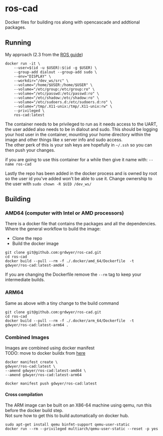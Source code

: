 # ros-cad

Docker files for building ros along with opencascade and addtional packages.

## Running
My approach (2.3 from the [ROS guide](http://wiki.ros.org/docker/Tutorials/GUI))
```
docker run -it \
    --user=$(id -u $USER):$(id -g $USER) \
    --group-add dialout --group-add sudo \
    --env="DISPLAY" \
    --workdir="/dev_ws/src" \
    --volume="/home/$USER:/home/$USER" \
    --volume="/etc/group:/etc/group:ro" \
    --volume="/etc/passwd:/etc/passwd:ro" \
    --volume="/etc/shadow:/etc/shadow:ro" \
    --volume="/etc/sudoers.d:/etc/sudoers.d:ro" \
    --volume="/tmp/.X11-unix:/tmp/.X11-unix:rw" \
    --privileged \
    ros-cad:latest
```
The container needs to be privileged to run as it needs access to the UART, the user added also needs to be in dialout and sudo.
This should be logging your host user in the container, mounting your home directory within the image and other things like x server info and sudo access.  
The other perk of this is your ssh keys are hopefully in `~/.ssh` so you can then push your changes. 

if you are going to use this container for a while then give it name with: `--name ros-cad`

Lastly the repo has been added in the docker process and is owned by root so the user id you've added won't be able to use it.
Change ownership to the user with 
`sudo chown -R $UID /dev_ws/`

## Building

### AMD64 (computer with Intel or AMD processors)

There is a docker file that contains the packages and all the dependencies. 
Where the general workflow to build the image:  

- Clone the repo
- Build the docker image

```
git clone git@github.com:grdwyer/ros-cad.git
cd ros-cad
docker build --pull --rm -f ./.docker/amd_64/Dockerfile  -t gdwyer/ros-cad:latest-amd64 .
```
If you are changing the Dockerfile remove the `--rm` tag to keep your intermediate builds. 

### ARM64

Same as above with a tiny change to the build command  
```
git clone git@github.com:grdwyer/ros-cad.git
cd ros-cad
docker build --pull --rm -f ./.docker/arm_64/Dockerfile  -t gdwyer/ros-cad:latest-arm64 .
```

### Combined Images
Images are combined using docker manifest  
TODO: move to docker buildx from [here](docker.com/blog/multi-arch-build-and-images-the-simple-way/)

```
docker manifest create \
gdwyer/ros-cad:latest \
--amend gdwyer/ros-cad:latest-amd64 \
--amend gdwyer/ros-cad:latest-arm64

docker manifest push gdwyer/ros-cad:latest
```

#### Cross compilation

The ARM image can be built on an X86-64 machine using qemu, run this before the docker build step.  
Not sure how to get this to build automatically on docker hub.

```
sudo apt-get install qemu binfmt-support qemu-user-static
docker run --rm --privileged multiarch/qemu-user-static --reset -p yes
```
